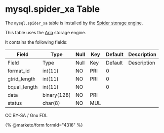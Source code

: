 # mysql.spider\_xa Table

The `mysql.spider_xa` table is installed by the [Spider storage engine](../../../../../storage-engines/spider/).

This table uses the [Aria](../../../../../storage-engines/aria/) storage engine.

It contains the following fields:

| Field         | Type        | Null | Key | Default | Description |
| ------------- | ----------- | ---- | --- | ------- | ----------- |
| Field         | Type        | Null | Key | Default | Description |
| format\_id    | int(11)     | NO   | PRI | 0       |             |
| gtrid\_length | int(11)     | NO   | PRI | 0       |             |
| bqual\_length | int(11)     | NO   |     | 0       |             |
| data          | binary(128) | NO   | PRI |         |             |
| status        | char(8)     | NO   | MUL |         |             |

CC BY-SA / Gnu FDL

{% @marketo/form formId="4316" %}
